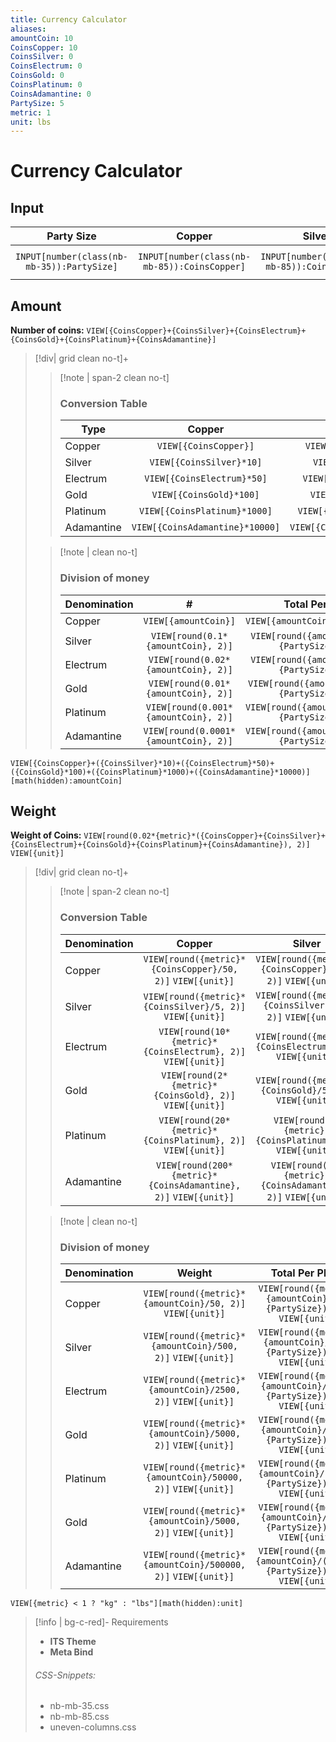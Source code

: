 ```yaml
---
title: Currency Calculator
aliases: 
amountCoin: 10
CoinsCopper: 10
CoinsSilver: 0
CoinsElectrum: 0
CoinsGold: 0
CoinsPlatinum: 0
CoinsAdamantine: 0
PartySize: 5
metric: 1
unit: lbs
---
```

# Currency Calculator

## Input

| Party Size                                  |                    Copper                     |                    Silver                     |                    Electrum                     |                    Gold                     |                    Platinum                     |                    Adamantine                     | Metric? |
| :-----------------------------------------: |:---------------------------------------------:|:---------------------------------------------:|:-----------------------------------------------:|:-------------------------------------------:|:-----------------------------------------------:|:-------------------------------------------------:|:-:|
| `INPUT[number(class(nb-mb-35)):PartySize]` | `INPUT[number(class(nb-mb-85)):CoinsCopper]` | `INPUT[number(class(nb-mb-85)):CoinsSilver]` | `INPUT[number(class(nb-mb-85)):CoinsElectrum]` | `INPUT[number(class(nb-mb-85)):CoinsGold]` | `INPUT[number(class(nb-mb-85)):CoinsPlatinum]` | `INPUT[number(class(nb-mb-85)):CoinsAdamantine]` |`INPUT[toggle(offValue(1), onValue(0.4536)):metric]` |

## Amount

**Number of coins:** `VIEW[{CoinsCopper}+{CoinsSilver}+{CoinsElectrum}+{CoinsGold}+{CoinsPlatinum}+{CoinsAdamantine}]`

> [!div| grid clean no-t]+
>> [!note | span-2 clean no-t]
>> 
>> ### Conversion Table
>> | Type | Copper | Silver | Electrum | Gold | Platinum | Adamantine |
>> |-|:-:|:-:|:-:|:-:|:-:|:-:|
>> | Copper | `VIEW[{CoinsCopper}]` | `VIEW[{CoinsCopper}/10]` | `VIEW[{CoinsCopper}/50]` | `VIEW[{CoinsCopper}/100]` | `VIEW[{CoinsCopper}/1000]` | `VIEW[{CoinsCopper}/10000]` |
>> | Silver |  `VIEW[{CoinsSilver}*10]` | `VIEW[{CoinsSilver}]` | `VIEW[{CoinsSilver}/5]` | `VIEW[{CoinsSilver}/10]` | `VIEW[{CoinsSilver}/100]` | `VIEW[{CoinsSilver}/1000]` |
>> | Electrum |  `VIEW[{CoinsElectrum}*50]` | `VIEW[{CoinsElectrum}*5]` | `VIEW[{CoinsElectrum}]` | `VIEW[{CoinsElectrum}/2]` | `VIEW[{CoinsElectrum}/20]`  | `VIEW[{CoinsElectrum}/200]` |
>> | Gold |    `VIEW[{CoinsGold}*100]` | `VIEW[{CoinsGold}*10]` | `VIEW[{CoinsGold}*2]` | `VIEW[{CoinsGold}]` | `VIEW[{CoinsGold}/10]` | `VIEW[{CoinsGold}/100]` |
>> | Platinum |  `VIEW[{CoinsPlatinum}*1000]` | `VIEW[{CoinsPlatinum}*100]` | `VIEW[{CoinsPlatinum}*20]` | `VIEW[{CoinsPlatinum}*10]` | `VIEW[{CoinsPlatinum}]` | `VIEW[{CoinsPlatinum}/10]` |
>> | Adamantine |  `VIEW[{CoinsAdamantine}*10000]` | `VIEW[{CoinsAdamantine}*1000]` | `VIEW[{CoinsAdamantine}*200]` | `VIEW[{CoinsAdamantine}*100]` | `VIEW[{CoinsAdamantine}*10]` | `VIEW[{CoinsAdamantine}]` |
>
>
>> [!note | clean no-t]
>> ###  Division of money  
>>  | Denomination  | # | Total Per Player |
>> -|:-:|:-:|
>> | Copper   | `VIEW[{amountCoin}]` | `VIEW[{amountCoin}/{PartySize}]` |
>> | Silver   | `VIEW[round(0.1*{amountCoin}, 2)]` | `VIEW[round({amountCoin}/(10*{PartySize}), 2)]` |
>> | Electrum | `VIEW[round(0.02*{amountCoin}, 2)]` | `VIEW[round({amountCoin}/(50*{PartySize}), 2)]` |
>> | Gold     | `VIEW[round(0.01*{amountCoin}, 2)]` | `VIEW[round({amountCoin}/(100*{PartySize}), 2)]` |
>> | Platinum | `VIEW[round(0.001*{amountCoin}, 2)]` | `VIEW[round({amountCoin}/(1000*{PartySize}), 2)]` |
>> | Adamantine | `VIEW[round(0.0001*{amountCoin}, 2)]` | `VIEW[round({amountCoin}/(1000*{PartySize}), 2)]` |

`VIEW[{CoinsCopper}+({CoinsSilver}*10)+({CoinsElectrum}*50)+({CoinsGold}*100)+({CoinsPlatinum}*1000)+({CoinsAdamantine}*10000)][math(hidden):amountCoin]`
 
## Weight

**Weight of Coins:** `VIEW[round(0.02*{metric}*({CoinsCopper}+{CoinsSilver}+{CoinsElectrum}+{CoinsGold}+{CoinsPlatinum}+{CoinsAdamantine}), 2)]` `VIEW[{unit}]`

> [!div| grid clean no-t]+
>> [!note | span-2 clean no-t]
>> 
>> ### Conversion Table
>> | Denomination | Copper | Silver | Electrum | Gold | Platinum | Adamantine |
>> |-|:-:|:-:|:-:|:-:|:-:|:-:|
>> | Copper | `VIEW[round({metric}*{CoinsCopper}/50, 2)]` `VIEW[{unit}]` | `VIEW[round({metric}*{CoinsCopper}/500, 2)]` `VIEW[{unit}]`| `VIEW[round({metric}*{CoinsCopper}/2500, 2)]` `VIEW[{unit}]`| `VIEW[round({metric}*{CoinsCopper}/5000, 2)]` `VIEW[{unit}]`| `VIEW[round({metric}*{CoinsCopper}/50000, 2)]` `VIEW[{unit}]`| `VIEW[round({metric}*{CoinsCopper}/500000, 2)]` `VIEW[{unit}]`|
>> | Silver |  `VIEW[round({metric}*{CoinsSilver}/5, 2)]` `VIEW[{unit}]`| `VIEW[round({metric}*{CoinsSilver}/50, 2)]` `VIEW[{unit}]`| `VIEW[round({metric}*{CoinsSilver}/250, 2)]` `VIEW[{unit}]`| `VIEW[round({metric}*{CoinsSilver}/500, 2)]` `VIEW[{unit}]`| `VIEW[round({metric}*{CoinsSilver}/5000, 2)]` `VIEW[{unit}]`| `VIEW[round({metric}*{CoinsSilver}/50000, 2)]` `VIEW[{unit}]`|
>> | Electrum |  `VIEW[round(10*{metric}*{CoinsElectrum}, 2)]` `VIEW[{unit}]`| `VIEW[round({metric}*{CoinsElectrum}, 2)]` `VIEW[{unit}]`| `VIEW[round({metric}*{CoinsElectrum}/50, 2)]` `VIEW[{unit}]`| `VIEW[round({metric}*{CoinsElectrum}/100, 2)]` `VIEW[{unit}]`| `VIEW[round({metric}*{CoinsElectrum}/1000, 2)]`  `VIEW[{unit}]`| `VIEW[round({metric}*{CoinsElectrum}/10000, 2)]` `VIEW[{unit}]` |
>> | Gold | `VIEW[round(2*{metric}*{CoinsGold}, 2)]` `VIEW[{unit}]`| `VIEW[round({metric}*{CoinsGold}/5, 2)]` `VIEW[{unit}]`| `VIEW[round(2*{metric}*{CoinsGold}/50, 2)]` `VIEW[{unit}]`| `VIEW[round({metric}*{CoinsGold}/50, 2)]` `VIEW[{unit}]`| `VIEW[round({metric}*{CoinsGold}/500, 2)]` `VIEW[{unit}]`| `VIEW[round({metric}*{CoinsGold}/5000, 2)]` `VIEW[{unit}]`|
>> | Platinum |  `VIEW[round(20*{metric}*{CoinsPlatinum}, 2)]` `VIEW[{unit}]`| `VIEW[round(2*{metric}*{CoinsPlatinum}, 2)]` `VIEW[{unit}]`| `VIEW[round(2*{metric}*{CoinsPlatinum}/5, 2)]` `VIEW[{unit}]`| `VIEW[round({metric}*{CoinsPlatinum}/5, 2)]` `VIEW[{unit}]`| `VIEW[round({metric}*{CoinsPlatinum}/50, 2)]` `VIEW[{unit}]`| `VIEW[round({metric}*{CoinsPlatinum}/500, 2)]` `VIEW[{unit}]` |
>> | Adamantine |  `VIEW[round(200*{metric}*{CoinsAdamantine}, 2)]` `VIEW[{unit}]`| `VIEW[round(20*{metric}*{CoinsAdamantine}, 2)]` `VIEW[{unit}]`| `VIEW[round(20*{metric}*{CoinsAdamantine}/5, 2)]` `VIEW[{unit}]`| `VIEW[round(2*{metric}*{CoinsAdamantine}, 2)]` `VIEW[{unit}]`| `VIEW[round({metric}*{CoinsAdamantine}/5, 2)]` `VIEW[{unit}]`| `VIEW[round({metric}*{CoinsAdamantine}/50, 2)]` `VIEW[{unit}]`|
>
>
>> [!note | clean no-t]
>> ###  Division of money  
>>  | Denomination | Weight | Total Per Player |
>> -|:-:|:-:|
>> | Copper   | `VIEW[round({metric}*{amountCoin}/50, 2)]` `VIEW[{unit}]`| `VIEW[round({metric}*{amountCoin}/(50*{PartySize}), 2)]` `VIEW[{unit}]`|
>> | Silver   | `VIEW[round({metric}*{amountCoin}/500, 2)]` `VIEW[{unit}]`| `VIEW[round({metric}*{amountCoin}/(500*{PartySize}), 2)]` `VIEW[{unit}]`|
>> | Electrum | `VIEW[round({metric}*{amountCoin}/2500, 2)]` `VIEW[{unit}]`| `VIEW[round({metric}*{amountCoin}/(1000*{PartySize}), 2)]` `VIEW[{unit}]`|
>> | Gold     | `VIEW[round({metric}*{amountCoin}/5000, 2)]` `VIEW[{unit}]` | `VIEW[round({metric}*{amountCoin}/(5000*{PartySize}), 2)]` `VIEW[{unit}]`|
>> | Platinum | `VIEW[round({metric}*{amountCoin}/50000, 2)]` `VIEW[{unit}]`| `VIEW[round({metric}*{amountCoin}/(50000*{PartySize}), 2)]` `VIEW[{unit}]`|
>> | Gold     | `VIEW[round({metric}*{amountCoin}/5000, 2)]` `VIEW[{unit}]` | `VIEW[round({metric}*{amountCoin}/(5000*{PartySize}), 2)]` `VIEW[{unit}]`|
>> | Adamantine | `VIEW[round({metric}*{amountCoin}/500000, 2)]` `VIEW[{unit}]`| `VIEW[round({metric}*{amountCoin}/(500000*{PartySize}), 2)]` `VIEW[{unit}]`|

`VIEW[{metric} < 1 ? "kg" : "lbs"][math(hidden):unit]`


> [!info | bg-c-red]- Requirements
> * **ITS Theme**
> * **Meta Bind**
>  ###### CSS-Snippets:
> * nb-mb-35.css
> * nb-mb-85.css
> * uneven-columns.css